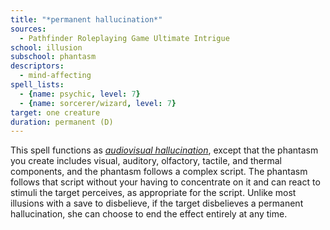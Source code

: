 ```yaml
---
title: "*permanent hallucination*"
sources:
  - Pathfinder Roleplaying Game Ultimate Intrigue
school: illusion
subschool: phantasm
descriptors:
  - mind-affecting
spell_lists:
  - {name: psychic, level: 7}
  - {name: sorcerer/wizard, level: 7}
target: one creature
duration: permanent (D)
---
```


This spell functions as [*audiovisual hallucination*](/spells/audiovisual-hallucination/), except that the phantasm you create includes visual, auditory, olfactory, tactile, and thermal components, and the phantasm follows a complex script. The phantasm follows that script without your having to concentrate on it and can react to stimuli the target perceives, as appropriate for the script. Unlike most illusions with a save to disbelieve, if the target disbelieves a permanent hallucination, she can choose to end the effect entirely at any time.

